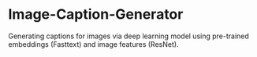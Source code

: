 # Image-Caption-Generator
Generating captions for images via deep learning model using pre-trained embeddings (Fasttext) and image features (ResNet). 
